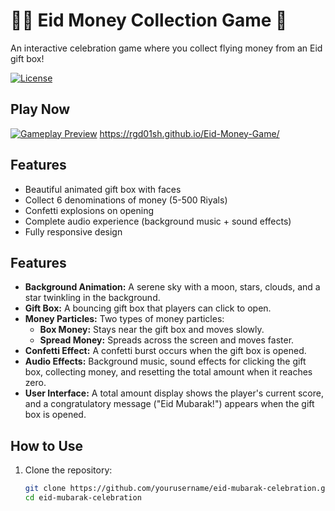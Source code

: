 # 🌙✨ Eid Money Collection Game 🎁

An interactive celebration game where you collect flying money from an Eid gift box!

[![License](https://img.shields.io/badge/License-MIT-blue.svg?style=for-the-badge)](LICENSE)
## Play Now
[![Gameplay Preview](https://github.com/user-attachments/assets/9ff19648-328b-4f24-b79d-e1afe2d15882)](https://rgd01sh.github.io/Eid-Money-Game/)
https://rgd01sh.github.io/Eid-Money-Game/

##  Features
- Beautiful animated gift box with faces
- Collect 6 denominations of money (5-500 Riyals)
- Confetti explosions on opening
- Complete audio experience (background music + sound effects)
- Fully responsive design

## Features
- **Background Animation:** A serene sky with a moon, stars, clouds, and a star twinkling in the background.
- **Gift Box:** A bouncing gift box that players can click to open.
- **Money Particles:** Two types of money particles:
  - **Box Money:** Stays near the gift box and moves slowly.
  - **Spread Money:** Spreads across the screen and moves faster.
- **Confetti Effect:** A confetti burst occurs when the gift box is opened.
- **Audio Effects:** Background music, sound effects for clicking the gift box, collecting money, and resetting the total amount when it reaches zero.
- **User Interface:** A total amount display shows the player's current score, and a congratulatory message ("Eid Mubarak!") appears when the gift box is opened.

## How to Use
1. Clone the repository:
   ```bash
   git clone https://github.com/yourusername/eid-mubarak-celebration.git
   cd eid-mubarak-celebration
